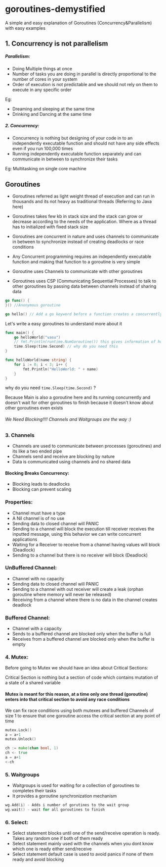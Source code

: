 # goroutines-demystified
A simple and easy explanation of Goroutines (Concurrency&amp;Parallelism) with easy examples

## 1. Concurrency is not parallelism
##### Parallelism:
* Doing Multiple things at once
* Number of tasks you are doing in parallel is directly proportional to the number of cores in your system
* Order of execution is not predictable and we should not rely on them to execute in any specific order

Eg:
* Dreaming and sleeping at the same time
* Drinking and Dancing at the same time


##### 2. Concurrency:
* Concurrency is nothing but designing of your code in to an independently executable function and should not have any side effects even if you  run 100,000 times
* Running independently executable function separately and can communicate in between to synchronize their tasks

Eg: Multitasking on single core machine
 
Goroutines
--- 
* Goroutines referred as light weight thread of execution and can run in thousands and its not heavy as 
traditional threads (Referring to Java here)

* Goroutines takes few kb in stack size and the stack can grow or decrease according to the needs of the application.
Where as a thread has to initialized with fixed stack size

* Goroutines are concurrent in nature and uses channels to communicate in between to synchronize instead of creating deadlocks or race conditions

* Any Concurrent programming requires an independently executable function and making that function to a goroutine is very simple

* Goroutine uses Channels to communicate with other goroutines 

* Goroutines uses CSP (Communicating Sequential Processes) to talk to other goroutines by passing data between channels instead of sharing data
```go
go func() {
}() //Anonymous goroutine

go hello() // Add a go keyword before a function creates a concurrently running goroutine
```

Let's write a easy goroutines to understand more about it

```go
func main() {
	go helloWorld("vasu")
	// fmt.Println(runtime.NumGoroutine()) this gives information of how many goroutines exists at that point
	time.Sleep(time.Second) // why do you need this
}

func helloWorld(name string) {
	for i := 0; i < 3; i++ {
		fmt.Println("HelloWorld: " + name)
	}
}
```

why do you need `time.Sleep(time.Second)` ?

Because Main is also a goroutine here and its running concurrently and doesn't wait for other goroutines to finish because it 
doesn't know about other goroutines even exists

###### We Need Blocking!!!! Channels and Waitgroups are the way :)


### 3. Channels
 * Channels are used to communicate between processes (goroutines) and its like a two ended pipe
 * Channels send and receive are blocking by nature
 * Data is communicated using channels and no shared data
 
 #### Blocking Breaks Concurrency:
 * Blocking leads to deadlocks
 * Blocking can prevent scaling 
 
 ### Properties:
 * Channel must have a type 
 * A Nil channel is of no use 
 * Sending data to closed channel will PANIC
 * Sending to a channel will block the execution till receiver receives the inputted message, using this behavior we can write concurrent applications
 * Waiting for a Receiver to receive from a channel having values will block (Deadlock)
 * Sending to a channel but there is no receiver will block (Deadlock)
 
 ### UnBuffered Channel:
 * Channel with no capacity
 * Sending data to closed channel will PANIC
 * Sending to a channel with out receiver will create a leak (orphan goroutine where memory will never be released)
 * Receiving from a channel where there is no data in the channel creates deadlock
 
 ### Buffered Channel:
 * Channel with a capacity
 * Sends to a buffered channel are blocked only when the buffer is full
 * Receives from a buffered channel are blocked only when the buffer is empty

### 4. Mutex:
 Before going to Mutex we should have an idea about Critical Sections:
 
 Critical Section is nothing but a section of code which contains mutation of a state of a shared variable 
 
 
 #### Mutex is meant for this reason, at a time only one thread (goroutine) enters into that critical section to avoid any race conditions
 
 We can fix race conditions using both mutexes and buffered Channels of size 1 to ensure that one goroutine access the critical section at any point of time
 ```go
 mutex.Lock()  
 a = a+1 
 mutex.Unlock()  
 ```
 
 ```go
 ch := make(chan bool, 1)
 ch <- true  
 a = a+1 
 <-ch
 ```

### 5. Waitgroups
* Waitgroups is used for waiting for a collection of goroutines to completes their tasks 
* It provides a goroutine synchronization mechanism

```go
wg.Add(i) - Adds i number of gorutines to the wait group 
wg.wait() - wait for all goroutines to finish
```


### 6. Select:
* Select statement blocks until one of the send/receive operation is ready. Takes any random one if both of them ready
* Select statement mainly used with the channels when you dont know which one is ready either send/receive
* Select statement default case is used to avoid panics if none of them ready and avoid blocking




